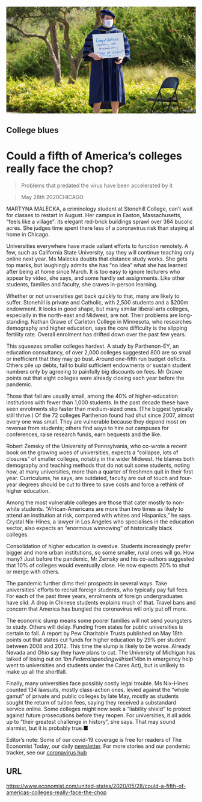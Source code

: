 ![](./images/20200530_USP004_0.jpg)

## College blues

# Could a fifth of America’s colleges really face the chop?

> Problems that predated the virus have been accelerated by it

> May 28th 2020CHICAGO

MARTYNA MALECKA, a criminology student at Stonehill College, can’t wait for classes to restart in August. Her campus in Easton, Massachusetts, “feels like a village”: its elegant red-brick buildings sprawl over 384 bucolic acres. She judges time spent there less of a coronavirus risk than staying at home in Chicago.

Universities everywhere have made valiant efforts to function remotely. A few, such as California State University, say they will continue teaching only online next year. Ms Malecka doubts that distance study works. She gets top marks, but laughingly admits she has “no idea” what she has learned after being at home since March. It is too easy to ignore lecturers who appear by video, she says, and some hardly set assignments. Like other students, families and faculty, she craves in-person learning.

Whether or not universities get back quickly to that, many are likely to suffer. Stonehill is private and Catholic, with 2,500 students and a $200m endowment. It looks in good shape, but many similar liberal-arts colleges, especially in the north-east and Midwest, are not. Their problems are long-standing. Nathan Grawe of Carleton College in Minnesota, who researches demography and higher education, says the core difficulty is the slipping fertility rate. Overall enrolment has drifted down over the past few years.

This squeezes smaller colleges hardest. A study by Parthenon-EY, an education consultancy, of over 2,000 colleges suggested 800 are so small or inefficient that they may go bust. Around one-fifth run budget deficits. Others pile up debts, fail to build sufficient endowments or sustain student numbers only by agreeing to painfully big discounts on fees. Mr Grawe points out that eight colleges were already closing each year before the pandemic.

Those that fail are usually small, among the 40% of higher-education institutions with fewer than 1,000 students. In the past decade these have seen enrolments slip faster than medium-sized ones. (The biggest typically still thrive.) Of the 72 colleges Parthenon found had shut since 2007, almost every one was small. They are vulnerable because they depend most on revenue from students; others find ways to hire out campuses for conferences, raise research funds, earn bequests and the like.

Robert Zemsky of the University of Pennsylvania, who co-wrote a recent book on the growing woes of universities, expects a “collapse, lots of closures” of smaller colleges, notably in the wider Midwest. He blames both demography and teaching methods that do not suit some students, noting how, at many universities, more than a quarter of freshmen quit in their first year. Curriculums, he says, are outdated, faculty are out of touch and four-year degrees should be cut to three to save costs and force a rethink of higher education.

Among the most vulnerable colleges are those that cater mostly to non-white students. “African-Americans are more than two times as likely to attend an institution at risk, compared with whites and Hispanics,” he says. Crystal Nix-Hines, a lawyer in Los Angeles who specialises in the education sector, also expects an “enormous winnowing” of historically black colleges.

Consolidation of higher education is overdue. Students increasingly prefer bigger and more urban institutions, so some smaller, rural ones will go. How many? Just before the pandemic, Mr Zemsky and his co-authors suggested that 10% of colleges would eventually close. He now expects 20% to shut or merge with others.

The pandemic further dims their prospects in several ways. Take universities’ efforts to recruit foreign students, who typically pay full fees. For each of the past three years, enrolments of foreign undergraduates have slid. A drop in Chinese students explains much of that. Travel bans and concern that America has bungled the coronavirus will only put off more.

The economic slump means some poorer families will not send youngsters to study. Others will delay. Funding from states for public universities is certain to fall. A report by Pew Charitable Trusts published on May 18th points out that states cut funds for higher education by 29% per student between 2008 and 2012. This time the slump is likely to be worse. Already Nevada and Ohio say they have plans to cut. The University of Michigan has talked of losing out on $1bn. Federal spending will rise ($14bn in emergency help went to universities and students under the Cares Act), but is unlikely to make up all the shortfall.

Finally, many universities face possibly costly legal trouble. Ms Nix-Hines counted 134 lawsuits, mostly class-action ones, levied against the “whole gamut” of private and public colleges by late May, mostly as students sought the return of tuition fees, saying they received a substandard service online. Some colleges might now seek a “liability shield” to protect against future prosecutions before they reopen. For universities, it all adds up to “their greatest challenge in history”, she says. That may sound alarmist, but it is probably true.■

Editor’s note: Some of our covid-19 coverage is free for readers of The Economist Today, our daily [newsletter](https://www.economist.com/https://my.economist.com/user#newsletter). For more stories and our pandemic tracker, see our [coronavirus hub](https://www.economist.com//news/2020/03/11/the-economists-coverage-of-the-coronavirus)

## URL

https://www.economist.com/united-states/2020/05/28/could-a-fifth-of-americas-colleges-really-face-the-chop
